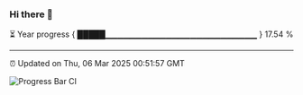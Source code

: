 ### Hi there 👋

⏳ Year progress { █████▁▁▁▁▁▁▁▁▁▁▁▁▁▁▁▁▁▁▁▁▁▁▁▁▁ } 17.54 %

---

⏰ Updated on Thu, 06 Mar 2025 00:51:57 GMT

![Progress Bar CI](https://github.com/Shyam-Makwana/GitHub-Actions-Demo/workflows/Progress%20Bar%20CI/badge.svg)
